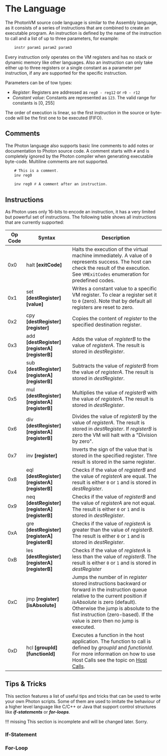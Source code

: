 # The Language
The PhotonVM source code language is similar to the Assembly language, as it consists of a series of instructions that are combined to create an executable program. An instruction is defined by the name of the instruction to call and a list of up to three parameters, for example:
``` asm
	instr param1 param2 param3   
```

Every instruction only operates on the VM registers and has no stack or dynamic memory like other languages. Also an instruction can only take either up to three registers or a single constant as a parameter per instruction, if any are supported for the specific instruction.

Parameters can be of tow types:

- *Register*: Registers are addressed as ``reg0 - reg12`` or ``r0 - r12``
- *Constant value*: Constants are represented as `123`. The valid range for constants is [0, 255]

The order of execution is linear, so the first instruction in the source or byte-code will be the first one to be executed (FIFO).

## Comments
The Photon language also supports basic line comments to add notes or documentation to Photon source code. A comment starts with `#` and is completely ignored by the Photon compiler when generating executable byte-code. Multiline comments are not supported.
``` asm
	# This is a comment.
	inv reg0

	inv reg0 # A comment after an instruction.
```

## Instructions
As Photon uses only 16-bits to encode an instruction, it has a very limited but powerful set of instructions. The following table shows all instructions that are currently supported:

| Op Code | Syntax                                         | Description                                                                                                                                                                                                                                                                                |
| ------- | ---------------------------------------------- | ------------------------------------------------------------------------------------------------------------------------------------------------------------------------------------------------------------------------------------------------------------------------------------------ |
| 0x0    | halt **[exitCode]**                            | Halts the execution of the virtual machine immediately. A value of `0` represents success. The host can check the result of the execution. See `VMExitCodes` enumeration for predefined codes.                                                                               |
| 0x1     | set **[destRegister] [value]**                 | Writes a constant value to a specific VM register. To clear a register set it to `0` (zero). Note that by default all registers are reset to zero.                                                                                                                                         |
| 0x2     | cpy **[destRegister] [register]**              | Copies the content of *register* to the specified destination register.                                                                                                                                                                                                                    |
| 0x3     | add **[destRegister] [registerA] [registerB]** | Adds the value of *registerB* to the value of *registerA*. The result is stored in *destRegister*.                                                                                                                                                                                         |
| 0x4     | sub **[destRegister] [registerA] [registerB]** | Subtracts the value of *registerB* from the value of *registerA*. The result is stored in *destRegister*.                                                                                                                                                                                  |
| 0x5     | mul **[destRegister] [registerA] [registerB]** | Multiplies the value of *registerB* with the value of *registerA*. The result is stored in *destRegister*.                                                                                                                                                                                 |
| 0x6     | div **[destRegister] [registerA] [registerB]** | Divides the value of *registerB* by the value of *registerA*. The result is stored in *destRegister*. If *registerB* is zero the VM will halt with a "Division by zero".                                                                                                                   |
| 0x7     | inv **[register]**                             | Inverts the sign of the value that is stored in the specified register. Thre result is stored in the same register.                                                                                                                                                                        |
| 0x8     | eql **[destRegister] [registerA] [registerB]** | Checks if the value of *registerB* and the value of *registerA* are equal. The result is either `0` or `1` and is stored in *destRegister*.                                                                                                                                                |
| 0x9     | neq **[destRegister] [registerA] [registerB]** | Checks if the value of *registerB* and the value of *registerA* are not equal. The result is either `0` or `1` and is stored in *destRegister*.                                                                                                                                            |
| 0xA     | gre **[destRegister] [registerA] [registerB]** | Checks if the value of *registerA* is greater than the value of *registerB*. The result is either `0` or `1` and is stored in *destRegister*.                                                                                                                                              |
| 0xB     | les **[destRegister] [registerA] [registerB]** | Checks if the value of *registerA* is less than the value of *registerB*. The result is either `0` or `1` and is stored in *destRegister*                                                                                                                                                  |
| 0xC     | jmp **[register] [isAbsolute]**                | Jumps the number of in *register* stored instructions backward or forward in the instruction queue relative to the current position if *isAbsolute* is zero (default). Otherwise the jump is absolute to the fist instruction (zero-based). If the value is zero then no jump is executed. |
| 0xD     | hcl **[groupId] [functionId]**                 | Executes a function in the host application. The function to call is defined by *groupId* and *functionId*. For more information on how to use Host Calls see the topic on [Host Calls](integration-guide/#host-calls).                                                                    |


## Tips & Tricks

This section features a list of useful tips and tricks that can be used to write your own Photon scripts. Some of them are used to imitate the behaviour of a higher level language like C/C++ or Java that support control structures like ***if-statements*** or ***for-loops***.

!!! missing
	This section is incomplete and will be changed later. Sorry.

### If-Statement

### For-Loop